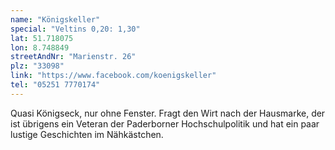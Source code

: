 ```yaml
---
name: "Königskeller"
special: "Veltins 0,20: 1,30"
lat: 51.718075
lon: 8.748849
streetAndNr: "Marienstr. 26"
plz: "33098"
link: "https://www.facebook.com/koenigskeller"
tel: "05251 7770174"
---
```

Quasi Königseck, nur ohne Fenster. Fragt den Wirt nach der Hausmarke, der ist übrigens ein Veteran der Paderborner Hochschulpolitik und hat ein paar lustige Geschichten im Nähkästchen.